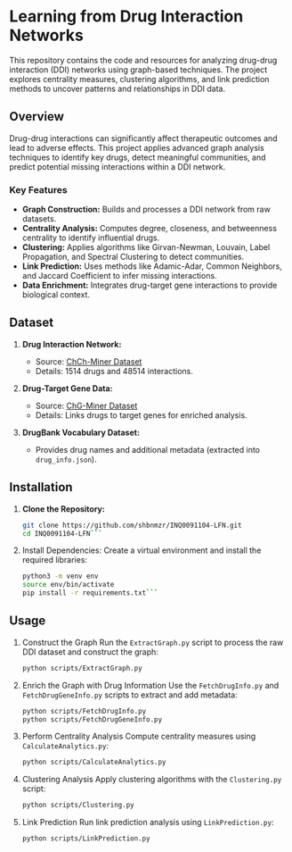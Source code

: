 # Learning from Drug Interaction Networks

This repository contains the code and resources for analyzing drug-drug interaction (DDI) networks using graph-based techniques. The project explores centrality measures, clustering algorithms, and link prediction methods to uncover patterns and relationships in DDI data.

## Overview

Drug-drug interactions can significantly affect therapeutic outcomes and lead to adverse effects. This project applies advanced graph analysis techniques to identify key drugs, detect meaningful communities, and predict potential missing interactions within a DDI network.

### Key Features
- **Graph Construction:** Builds and processes a DDI network from raw datasets.
- **Centrality Analysis:** Computes degree, closeness, and betweenness centrality to identify influential drugs.
- **Clustering:** Applies algorithms like Girvan-Newman, Louvain, Label Propagation, and Spectral Clustering to detect communities.
- **Link Prediction:** Uses methods like Adamic-Adar, Common Neighbors, and Jaccard Coefficient to infer missing interactions.
- **Data Enrichment:** Integrates drug-target gene interactions to provide biological context.

## Dataset

1. **Drug Interaction Network:**
   - Source: [ChCh-Miner Dataset](https://snap.stanford.edu/biodata/datasets/10001/10001-ChCh-Miner.html)
   - Details: 1514 drugs and 48514 interactions.

2. **Drug-Target Gene Data:**
   - Source: [ChG-Miner Dataset](https://snap.stanford.edu/biodata/datasets/10002/10002-ChG-Miner.html)
   - Details: Links drugs to target genes for enriched analysis.

3. **DrugBank Vocabulary Dataset:**
   - Provides drug names and additional metadata (extracted into `drug_info.json`).

## Installation

1. **Clone the Repository:**
   ```bash
   git clone https://github.com/shbnmzr/INQ0091104-LFN.git
   cd INQ0091104-LFN```
   
2. Install Dependencies: Create a virtual environment and install the required libraries:
    ```bash
    python3 -m venv env
    source env/bin/activate
    pip install -r requirements.txt```

## Usage
1. Construct the Graph
Run the `ExtractGraph.py` script to process the raw DDI dataset and construct the graph:
    ```bash
    python scripts/ExtractGraph.py
   ```
   
2. Enrich the Graph with Drug Information
Use the `FetchDrugInfo.py` and `FetchDrugGeneInfo.py` scripts to extract and add metadata:
    ```bash
   python scripts/FetchDrugInfo.py
   python scripts/FetchDrugGeneInfo.py
   ```

3. Perform Centrality Analysis
Compute centrality measures using `CalculateAnalytics.py`:
    ```bash
    python scripts/CalculateAnalytics.py
    ```
4. Clustering Analysis
Apply clustering algorithms with the `Clustering.py` script:
    ```bash
   python scripts/Clustering.py
    ```
5. Link Prediction
Run link prediction analysis using `LinkPrediction.py`:
    ```bash
   python scripts/LinkPrediction.py
    ```
